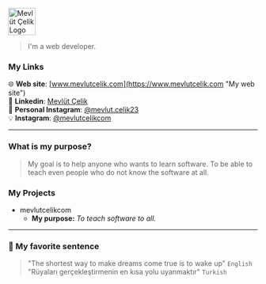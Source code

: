 <a href="https://www.mevlutcelik.com" title="Mevlüt Çelik"><img src="https://www.mevlutcelik.com/assets/images/logo/background_logo/logoLight_backgroundPrimary.png" alt="Mevlüt Çelik Logo" width="55"/></a>
> I'm a web developer.
### My Links
🌐 **Web site**: [www.mevlutcelik.com](https://www.mevlutcelik.com "My web site")<br/>
💼 **Linkedin**: [Mevlüt Çelik](https://www.linkedin.com/in/mevlutcelikcom "My linkedin page: Mevlüt Çelik")<br/>
🧑 **Personal Instagram**: [@mevlut.celik23](https://www.instagram.com/mevlut.celik23 "My personal instagram : @mevlut.celik23")<br/>
💡 **Instagram**: [@mevlutcelikcom](https://www.instagram.com/mevlutcelikcom "My instagram page: @mevlutcelikcom")
***
### What is my purpose?
> My goal is to help anyone who wants to learn software. To be able to teach even people who do not know the software at all.
### My Projects
* mevlutcelikcom
    * **My purpose:** *To teach software to all.* 
***
### 🎈 My favorite sentence
> "The shortest way to make dreams come true is to wake up" `English`<br/>
> "Rüyaları gerçekleştirmenin en kısa yolu uyanmaktır" `Turkish`
